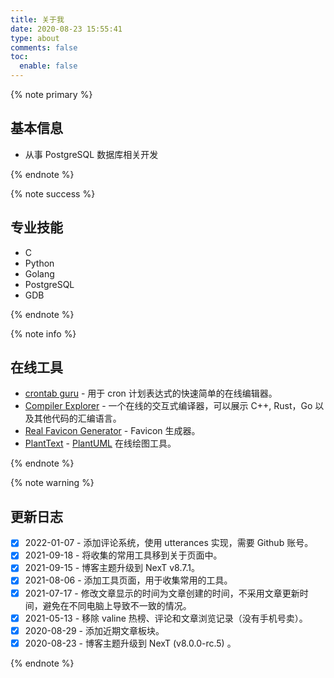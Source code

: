 ```yaml
---
title: 关于我
date: 2020-08-23 15:55:41
type: about
comments: false
toc:
  enable: false
---
```


<div class="custom-black"></div>

{% note primary %}

## 基本信息

* 从事 PostgreSQL 数据库相关开发

{% endnote %}

{% note success %}

## 专业技能

* C
* Python
* Golang
* PostgreSQL
* GDB

{% endnote %}

{% note info %}

## 在线工具

* [crontab guru](https://crontab.guru/) - 用于 cron 计划表达式的快速简单的在线编辑器。
* [Compiler Explorer](https://godbolt.org/) - 一个在线的交互式编译器，可以展示 C++, Rust，Go 以及其他代码的汇编语言。
* [Real Favicon Generator](https://realfavicongenerator.net/) - Favicon 生成器。
* [PlantText](https://www.planttext.com/) - [PlantUML](https://plantuml.com/) 在线绘图工具。

{% endnote %}

{% note warning %}

## 更新日志

* [x] 2022-01-07 - 添加评论系统，使用 utterances 实现，需要 Github 账号。
* [x] 2021-09-18 - 将收集的常用工具移到关于页面中。
* [x] 2021-09-15 - 博客主题升级到 NexT v8.7.1。
* [x] 2021-08-06 - 添加工具页面，用于收集常用的工具。
* [x] 2021-07-17 - 修改文章显示的时间为文章创建的时间，不采用文章更新时间，避免在不同电脑上导致不一致的情况。
* [x] 2021-05-13 - 移除 valine 热榜、评论和文章浏览记录（没有手机号卖）。
* [x] 2020-08-29 - 添加近期文章板块。
* [x] 2020-08-23 - 博客主题升级到 NexT (v8.0.0-rc.5) 。

{% endnote %}
